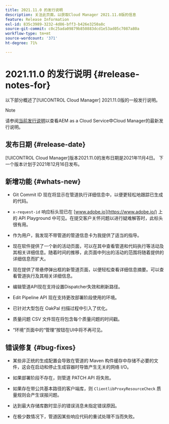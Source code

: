 ```yaml
---
title: 2021.11.0 的发行说明
description: 关注此页面，以获取Cloud Manager 2021.11.0版的信息
feature: Release Information
exl-id: 835c3989-3232-4d86-bff3-b426e3250a8c
source-git-commit: c0c25ada09879b850883dcd1e53ad05c7087a80a
workflow-type: tm+mt
source-wordcount: '371'
ht-degree: 71%

---
```


# 2021.11.0 的发行说明 {#release-notes-for}

以下部分概述了[!UICONTROL Cloud Manager] 2021.11.0版的一般发行说明。

>[!NOTE]
>请参阅[当前发行说明](https://experienceleague.adobe.com/docs/experience-manager-cloud-service/onboarding/getting-access/release-notes-cloud-manager/release-notes-cm-current.html?lang=en#getting-access)以查看AEM as a Cloud Service中Cloud Manager的最新发行说明。

## 发布日期 {#release-date}

[!UICONTROL Cloud Manager]版本2021.11.0的发布日期是2021年11月4日。
下一个版本计划于2021年12月16日发布。

## 新增功能 {#whats-new}

* Git Commit ID 现在将显示在管道执行详细信息中，以便更轻松地跟踪已生成的代码。

* `x-request-id` 响应标头现已在 [www.adobe.io](https://www.adobe.io/) 上的 API Playground 中可见。在提交客户关怀问题以进行疑难解答时，此标头很有用。

* 作为用户，我发现不带管道的管道信息卡为我提供了适当的指导。

* 现在软件提供了一个新的活动页面，可以在其中查看管道和代码执行等活动及其相关详细信息。随着时间的推移，此页面中列出的活动的范围将随着提供的详细信息而扩大。

* 现在提供了带悬停弹出框的新管道页面，以便轻松查看详细信息摘要。可以查看管道执行及其相关详细信息。

* 编辑管道API现在支持设置Dispatcher失效和刷新路径。

* Edit Pipeline API 现在支持更改部署阶段使用的环境。

* 已针对大型包在 OakPal 扫描过程中引入了优化。

* 质量问题 CSV 文件现在将包含每个质量问题的时间戳。

* “环境”页面中的“管理”按钮在UI中将不再可见。

## 错误修复 {#bug-fixes}

* 某些非正统的生成配置会导致在管道的 Maven 构件缓存中存储不必要的文件，这会在启动和停止生成容器时导致产生无关的网络 I/O。

* 如果部署阶段不存在，则管道 PATCH API 将失败。

* 如果存在带公共基本路径的客户端库，则 `ClientlibProxyResourceCheck` 质量规则会产生误报问题。

* 达到最大存储库数时显示的错误消息未指定错误原因。

* 在极少数情况下，管道因某些响应代码的重试处理不当而失败。
